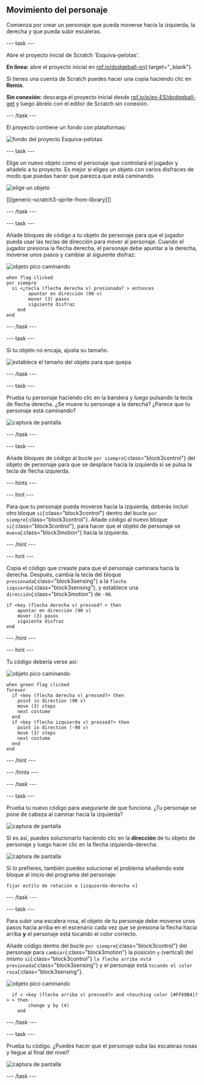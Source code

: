 ## Movimiento del personaje

Comienza por crear un personaje que pueda moverse hacia la izquierda, la derecha y que pueda subir escaleras.

--- task ---

Abre el proyecto inicial de Scratch 'Esquiva-pelotas'.

**En línea:** abre el proyecto inicial en [rpf.io/dodgeball-on](http://rpf.io/dodgeball-on){:target="_blank"}.

Si tienes una cuenta de Scratch puedes hacer una copia haciendo clic en **Remix**.

**Sin conexión:** descarga el proyecto inicial desde [rpf.io/p/es-ES/dodgeball-get](http://rpf.io/p/es-ES/dodgeball-get) y luego ábrelo con el editor de Scratch sin conexión.

--- /task ---

El proyecto contiene un fondo con plataformas:

![fondo del proyecto Esquiva-pelotas](images/dodge-background.png)

--- task ---

Elige un nuevo objeto como el personaje que controlará el jugador y añádelo a tu proyecto. Es mejor si eliges un objeto con varios disfraces de modo que puedas hacer que parezca que está caminando.

![elige un objeto](images/dodge-characters.png)

[[[generic-scratch3-sprite-from-library]]]

--- /task ---

--- task ---

Añade bloques de código a tu objeto de personaje para que el jugador pueda usar las teclas de dirección para mover al personaje. Cuando el jugador presiona la flecha derecha, el personaje debe apuntar a la derecha, moverse unos pasos y cambiar al siguiente disfraz:

![objeto pico caminando](images/pico_walking_sprite.png)

```blocks3
when flag clicked
por siempre 
  si <¿tecla (flecha derecha v) presionada? > entonces
        apuntar en dirección (90 v)
        mover (3) pasos
        siguiente disfraz
    end
end
```

--- /task ---

--- task ---

Si tu objeto no encaja, ajusta su tamaño.

![establece el tamaño del objeto para que quepa](images/dodge-sprite-size-annotated.png)

--- /task ---

--- task ---

Prueba tu personaje haciendo clic en la bandera y luego pulsando la tecla de flecha derecha. ¿Se mueve tu personaje a la derecha? ¿Parece que tu personaje está caminando?

![captura de pantalla](images/dodge-walking.png)

--- /task ---

--- task ---

Añade bloques de código al bucle `por siempre`{:class="block3control"} del objeto de personaje para que se desplace hacia la izquierda si se pulsa la tecla de flecha izquierda.

--- hints ---


--- hint ---

Para que tu personaje pueda moverse hacia la izquierda, deberás incluir otro bloque `si`{:class="block3control"} dentro del bucle `por siempre`{:class="block3control"}. Añade código al nuevo bloque `si`{:class="block3control"}, para hacer que el objeto de personaje se `mueva`{:class="block3motion"} hacia la izquierda.

--- /hint ---

--- hint ---

Copia el código que creaste para que el personaje caminara hacia la derecha. Después, cambia la tecla del bloque `presionada`{:class="block3sensing"} a la `flecha izquierda`{:class="block3sensing"}, y establece una `dirección`{:class="block3motion"} de `-90`.

```blocks3
if <key (flecha derecha v) pressed? > then
    apuntar en dirección (90 v)
    mover (3) pasos
    siguiente disfraz
end
```

--- /hint ---

--- hint ---

Tu código debería verse así:

![objeto pico caminando](images/pico_walking_sprite.png)

```blocks3
when green flag clicked
forever 
  if <key (flecha derecha v) pressed?> then 
    point in direction (90 v)
    move (3) steps
    next costume
  end
  if <key (flecha izquierda v) pressed?> then 
    point in direction (-90 v)
    move (3) steps
    next costume
  end
end
```

--- /hint ---

--- /hints ---

--- /task ---

--- task ---

Prueba tu nuevo código para asegurarte de que funciona. ¿Tu personaje se pone de cabeza al caminar hacia la izquierda?

![captura de pantalla](images/dodge-upside-down.png)

Si es así, puedes solucionarlo haciendo clic en la **dirección** de tu objeto de personaje y luego hacer clic en la flecha izquierda-derecha.

![captura de pantalla](images/dodge-left-right-annotated.png)

Si lo prefieres, también puedes solucionar el problema añadiendo este bloque al inicio del programa del personaje:

```blocks3
fijar estilo de rotación a [izquierda-derecha v]
```

--- /task ---

--- task ---

Para subir una escalera rosa, el objeto de tu personaje debe moverse unos pasos hacia arriba en el escenario cada vez que se presiona la flecha hacia arriba **y** el personaje está tocando el color correcto.

Añade código dentro del bucle `por siempre`{:class="block3control"} del personaje para `cambiar`{:class="block3motion"} la posición `y` (vertical) del mismo `si`{:class="block3control"} `la flecha arriba está presionada`{:class="block3sensing"} y el personaje está `tocando el color rosa`{:class="block3sensing"}.

![objeto pico caminando](images/pico_walking_sprite.png)

```blocks3
  if < <key (flecha arriba v) pressed?> and <touching color [#FF69B4]?> > then
		change y by (4)
	end
```

--- /task ---

--- task ---

Prueba tu código. ¿Puedes hacer que el personaje suba las escaleras rosas y llegue al final del nivel?

![captura de pantalla](images/dodge-test-character.png)

--- /task ---